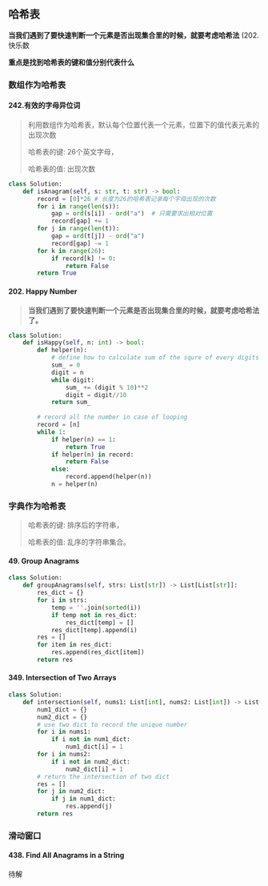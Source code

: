 ## 哈希表

**当我们遇到了要快速判断一个元素是否出现集合里的时候，就要考虑哈希法** (202. 快乐数

**重点是找到哈希表的键和值分别代表什么**



### 数组作为哈希表

#### 242.有效的字母异位词

> 利用数组作为哈希表，默认每个位置代表一个元素，位置下的值代表元素的出现次数
>
> 哈希表的键: 26个英文字母，
>
> 哈希表的值: 出现次数

```python
class Solution:
    def isAnagram(self, s: str, t: str) -> bool:
        record = [0]*26 # 长度为26的哈希表记录每个字母出现的次数
        for i in range(len(s)):
            gap = ord(s[i]) - ord("a")  # 只需要求出相对位置
            record[gap] += 1
        for j in range(len(t)):
            gap = ord(t[j]) - ord("a")
            record[gap] -= 1
        for k in range(26):
            if record[k] != 0:
                return False
        return True
```

#### 202. Happy Number

> **当我们遇到了要快速判断一个元素是否出现集合里的时候，就要考虑哈希法了。**

```python
class Solution:
    def isHappy(self, n: int) -> bool:
        def helper(n):
            # define how to calculate sum of the squre of every digits
            sum_ = 0
            digit = n
            while digit:
                sum_ += (digit % 10)**2
                digit = digit//10
            return sum_
        
        # record all the number in case of looping
        record = [n]
        while 1:
            if helper(n) == 1:
                return True
            if helper(n) in record:
                return False
            else: 
                record.append(helper(n))
            n = helper(n)
```



### 字典作为哈希表

> 哈希表的键: 排序后的字符串，
>
> 哈希表的值: 乱序的字符串集合。

#### 49. Group Anagrams

```python
class Solution:
    def groupAnagrams(self, strs: List[str]) -> List[List[str]]:
        res_dict = {}
        for i in strs:
            temp = ''.join(sorted(i))
            if temp not in res_dict:
                res_dict[temp] = []
            res_dict[temp].append(i)
        res = []
        for item in res_dict:
            res.append(res_dict[item])
        return res
```

#### 349. Intersection of Two Arrays

```python
class Solution:
    def intersection(self, nums1: List[int], nums2: List[int]) -> List[int]:
        num1_dict = {}
        num2_dict = {}
        # use two dict to record the unique number 
        for i in nums1:
            if i not in num1_dict:
                num1_dict[i] = 1
        for i in nums2:
            if i not in num2_dict:
                num2_dict[i] = 1
        # return the intersection of two dict 
        res = []
        for j in num2_dict:
            if j in num1_dict:
                res.append(j)
        return res
```

### 滑动窗口

#### 438. Find All Anagrams in a String

待解













